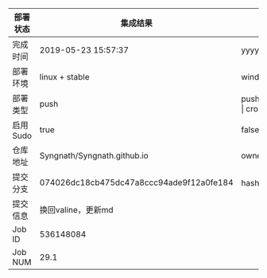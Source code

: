 部署状态 | 集成结果 | 参考值
---|---|---
完成时间 | 2019-05-23 15:57:37 | yyyy-mm-dd hh:mm:ss
部署环境 | linux + stable | window \| linux + stable
部署类型 | push | push \| pull_request \| api \| cron
启用Sudo | true | false \| true
仓库地址 | Syngnath/Syngnath.github.io | owner_name/repo_name
提交分支 | 074026dc18cb475dc47a8ccc94ade9f12a0fe184 | hash 16位
提交信息 | 换回valine，更新md |
Job ID   | 536148084 |
Job NUM  | 29.1 |
